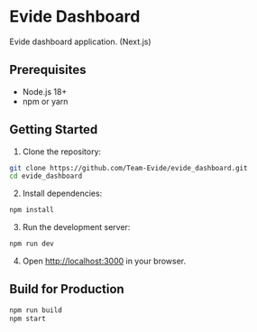 # Evide Dashboard

Evide dashboard application. (Next.js)

## Prerequisites

- Node.js 18+
- npm or yarn

## Getting Started

1. Clone the repository:

```bash
git clone https://github.com/Team-Evide/evide_dashboard.git
cd evide_dashboard
```

2. Install dependencies:

```bash
npm install
```

3. Run the development server:

```bash
npm run dev
```

4. Open [http://localhost:3000](http://localhost:3000) in your browser.

## Build for Production

```bash
npm run build
npm start
```
